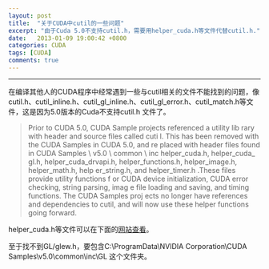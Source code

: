 ```yaml
---
layout: post
title:  "关于CUDA中cutil的一些问题"
excerpt: "由于Cuda 5.0不支持cutil.h，需要用helper_cuda.h等文件代替cutil.h."
date:   2013-01-09 19:00:42 +0800
categories: CUDA
tags: [CUDA]
comments: true
---
```

---

在编译其他人的CUDA程序中经常遇到一些与cutil相关的文件不能找到的问题，像cutil.h、cutil_inline.h、cutil_gl_inline.h、cutil_gl_error.h、cutil_match.h等文件，这是因为5.0版本的Cuda不支持cutil.h 文件了。

> Prior to CUDA 5.0, CUDA Sample projects referenced a utility lib rary with header and source files called cuti l. This has been removed with the CUDA Samples in CUDA 5.0, and re placed with header files found in CUDA Samples \ v5.0 \ common \ inc helper_cuda.h, helper_cuda_ gl.h, helper_cuda_drvapi.h, helper_functions.h, helper_image.h, helper_math.h, help er_string.h, and helper_timer.h .These files provide utility functions f or CUDA device initialization, CUDA error checking, string parsing, imag e file loading and saving, and timing functions. The CUDA Samples proj ects no longer have references and dependencies to cutil, and will now use these helper functions going forward.

helper_cuda.h等文件可以在下面的[网站查看](http://mlso.hao.ucar.edu/hao/acos/sw/cuda-sdk/CUDALibraries/common/inc/)。

至于找不到GL/glew.h，要包含C:\ProgramData\NVIDIA Corporation\CUDA Samples\v5.0\common\inc\GL 这个文件夹。
